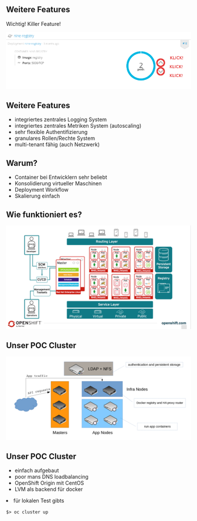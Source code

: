 ## Weitere Features

Wichtig! Killer Feature! <!-- .element: class="fragment" style="list-style-type: none;" data-fragment-index="1" -->

![click picture](images/you_can_click_drawing.png) <!-- .element: class="fragment" style="border:4px solid #66717E;padding: 0;-moz-border-radius: 10px;-webkit-border-radius: 10px;" data-fragment-index="2" -->



## Weitere Features
* integriertes zentrales Logging System
* integriertes zentrales Metriken System (autoscaling) <!-- .element: class="fragment" data-fragment-index="1" -->
* sehr flexible Authentifizierung <!-- .element: class="fragment" data-fragment-index="2" -->
* granulares Rollen/Rechte System <!-- .element: class="fragment" data-fragment-index="3" -->
* multi-tenant fähig (auch Netzwerk) <!-- .element: class="fragment" data-fragment-index="4" -->



## Warum?
* Container bei Entwicklern sehr beliebt <!-- .element: class="fragment" data-fragment-index="1" -->
* Konsolidierung virtueller Maschinen <!-- .element: class="fragment" data-fragment-index="2" -->
* Deployment Workflow <!-- .element: class="fragment" data-fragment-index="3" -->
* Skalierung einfach <!-- .element: class="fragment" data-fragment-index="4" -->



## Wie funktioniert es?
![Overview](images/openshift_overview.png)



## Unser POC Cluster
![POC Cluster](images/poc_cluster.png)



## Unser POC Cluster
* einfach aufgebaut
* poor mans DNS loadbalancing <!-- .element: class="fragment" data-fragment-index="1" -->
* OpenShift Origin mit CentOS <!-- .element: class="fragment" data-fragment-index="2" -->
* LVM als backend für docker <!-- .element: class="fragment" data-fragment-index="3" -->
<li class="fragment" data-fragment-index="4">für lokalen Test gibts</li>
<pre class="fragment" data-fragment-index="4"><code class="bash">$> oc cluster up</code></pre>
